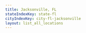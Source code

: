 ```yaml
---
title: Jacksonville, FL
stateIndexKey: state-fl
cityIndexKey: city-fl-jacksonville
layout: list_all_locations
---
```

